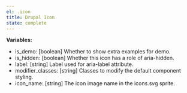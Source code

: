 ```yaml
---
el: .icon
title: Drupal Icon
state: complete
---
```


__Variables:__
* is_demo: [boolean] Whether to show extra examples for demo.
* is_hidden: [boolean] Whether this icon has a role of aria-hidden.
* label: [string] Label used for aria-label attribute.
* modifier_classes: [string] Classes to modify the default component styling.
* icon_name: [string] The icon image name in the icons.svg sprite.
